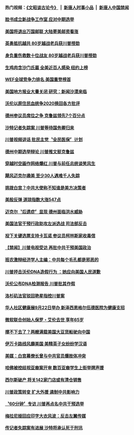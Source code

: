 #### 热门视频：[《文昭谈古论今》](https://github.com/gfw-breaker/wenzhao/blob/master/README.md?t=10182134) &nbsp;|&nbsp; [新唐人时事小品](https://github.com/gfw-breaker/ntdtv-comedy/blob/master/README.md?t=10182134) &nbsp;|&nbsp; [新唐人中国禁闻](https://github.com/gfw-breaker/ntdtv-news/blob/master/README.md?t=10182134)

#### [脸书成立新战争工作室 应对中期选举](../pages/news203/a1395888.md?t=10182134) 

#### [美国将退出万国邮联 大陆寄美邮资看涨](../pages/news203/a1395885.md?t=10182134) 

#### [英勇抵抗越共 80岁越战老兵获川普授勋](../pages/news203/a1395884.md?t=10182134) 

#### [身负重伤救数十位战友  80岁越战老兵获川普授勋](../pages/news203/a1395849.md?t=10182134) 

#### [生鸡肉含沙门氏菌 全美近百人感染 纽约上榜](../pages/news203/a1395805.md?t=10182134) 

#### [WEF全球竞争力排名 美国重登榜首](../pages/news203/a1395788.md?t=10182134) 

#### [美国地方报业大量关闭 研究：新闻沙漠来临](../pages/news203/a1395806.md?t=10182134) 

#### [沃伦以原住民血统争2020换回各方批评](../pages/news203/a1395796.md?t=10182134) 

#### [德州参议员席位之争 克鲁兹领先7个百分点](../pages/news203/a1395790.md?t=10182134) 

#### [沙特记者失踪案 川普等待国务卿归来](../pages/news203/a1395785.md?t=10182134) 

#### [川普视频讲话 批民主党〝全民医保〞计划](../pages/news203/a1395748.md?t=10182134) 

#### [德州中期选举辩论 川普推文挺克鲁兹](../pages/news203/a1395747.md?t=10182134) 

#### [穿越时空画作网络爆红 川普与前任总统谈笑风生](../pages/news203/a1395730.md?t=10182134) 

#### [飓风迈克尔袭美 至少30人遇难千人失踪](../pages/news203/a1395699.md?t=10182134) 

#### [挑拨白宫？中共大使称不知谁是美方决策者](../pages/news203/a1395600.md?t=10182134) 

#### [美股反弹 道琼指数大涨547点](../pages/news203/a1395665.md?t=10182134) 

#### [迈克尔〝后遗症〞显现 德州面临洪水威胁](../pages/news203/a1395645.md?t=10182134) 

#### [美国法官干预行政助攻左派选战 司法部反击](../pages/news203/a1395644.md?t=10182134) 

#### [投下关键选票支持卡瓦诺 参议员柯林斯家收毒信](../pages/news203/a1395611.md?t=10182134) 

#### [【禁闻】川普电视受访 再批中共干预美国政治](../pages/news203/a1395631.md?t=10182134) 

#### [班农激辩经济学人主编：中共每个毛孔都是邪恶的](../pages/news203/a1395621.md?t=10182134) 

#### [川普抨击沃伦DNA造假行为 ：她应向美国人民道歉](../pages/news203/a1395607.md?t=10182134) 

#### [沃伦公布DNA检测报告 川普批其作假](../pages/news203/a1395594.md?t=10182134) 

#### [洛杉矶法官驳回艳星指控川普案](../pages/news203/a1395590.md?t=10182134) 

#### [华人社区健康展9月22日举办 新泽西恩格尔伍德医院为健康支招](../pages/news203/a1390514.md?t=10182134) 

#### [微软联合创始人保罗・艾伦去世 享年65岁](../pages/news203/a1395579.md?t=10182134) 

#### [撑不下去了？两艘满载美国大豆货船驶向中国](../pages/news203/a1395564.md?t=10182134) 

#### [伊万卡路线风靡美国 美精英子女纷纷学汉语](../pages/news203/a1395525.md?t=10182134) 

#### [美媒：白宫幕僚长曾与中共官员爆肢体冲突](../pages/news203/a1395530.md?t=10182134) 

#### [哈佛被控歧视亚裔案开审 数百亚裔学生上街举牌声援](../pages/news203/a1395510.md?t=10182134) 

#### [西尔斯破产 将关142家门店或有清仓销售](../pages/news203/a1395489.md?t=10182134) 

#### [川普政策转变 扩大外援 遏制中共影响力](../pages/news203/a1395504.md?t=10182134) 

#### [〝60分钟〞专访 川普再点名中共干预选举](../pages/news203/a1395502.md?t=10182134) 

#### [梅拉尼娅回应印字大衣风波：反击左翼传媒](../pages/news203/a1395503.md?t=10182134) 

#### [传记者失踪案有进展 沙特将承认死于刑讯](../pages/news203/a1395500.md?t=10182134) 

